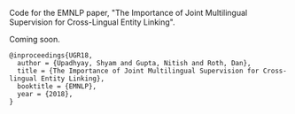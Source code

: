 Code for the EMNLP paper, "The Importance of Joint Multilingual Supervision for Cross-Lingual Entity Linking".

Coming soon.

```
@inproceedings{UGR18,
  author = {Upadhyay, Shyam and Gupta, Nitish and Roth, Dan},
  title = {The Importance of Joint Multilingual Supervision for Cross-lingual Entity Linking},
  booktitle = {EMNLP},
  year = {2018},
}
```
